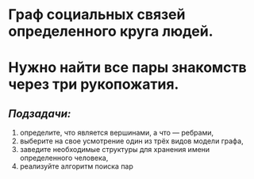 # Граф социальных связей определенного круга людей. 
# Нужно найти все пары знакомств через три рукопожатия. 
## _Подзадачи:_

1. определите, что является вершинами, а что — ребрами,
2. выберите на свое усмотрение один из трёх видов модели графа,
3. заведите необходимые структуры для хранения имени определенного человека,
4. реализуйте алгоритм поиска пар
